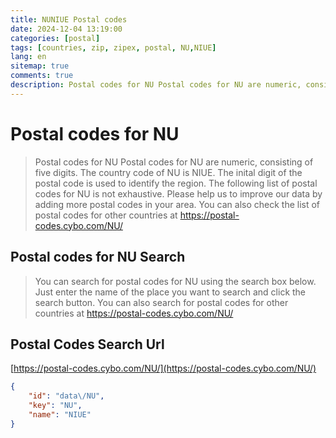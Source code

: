 ```yaml
---
title: NUNIUE Postal codes 
date: 2024-12-04 13:19:00
categories: [postal]
tags: [countries, zip, zipex, postal, NU,NIUE]
lang: en
sitemap: true
comments: true
description: Postal codes for NU Postal codes for NU are numeric, consisting of five digits. The country code of NU is NIUE. The inital digit of the postal code is used to identify the region. The following list of postal codes for NU is not exhaustive. Please help us to improve our data by adding more postal codes in your area. You can also check the list of postal codes for other countries at https://postal-codes.cybo.com/NU/
---
```


# Postal codes for NU
> Postal codes for NU Postal codes for NU are numeric, consisting of five digits. The country code of NU is NIUE. The inital digit of the postal code is used to identify the region. The following list of postal codes for NU is not exhaustive. Please help us to improve our data by adding more postal codes in your area. You can also check the list of postal codes for other countries at https://postal-codes.cybo.com/NU/

## Postal codes for NU Search 
> You can search for postal codes for NU using the search box below. Just enter the name of the place you want to search and click the search button. You can also search for postal codes for other countries at https://postal-codes.cybo.com/NU/

## Postal Codes Search Url

[https://postal-codes.cybo.com/NU/](https://postal-codes.cybo.com/NU/)
```json
{
    "id": "data\/NU",
    "key": "NU",
    "name": "NIUE"
}
```
